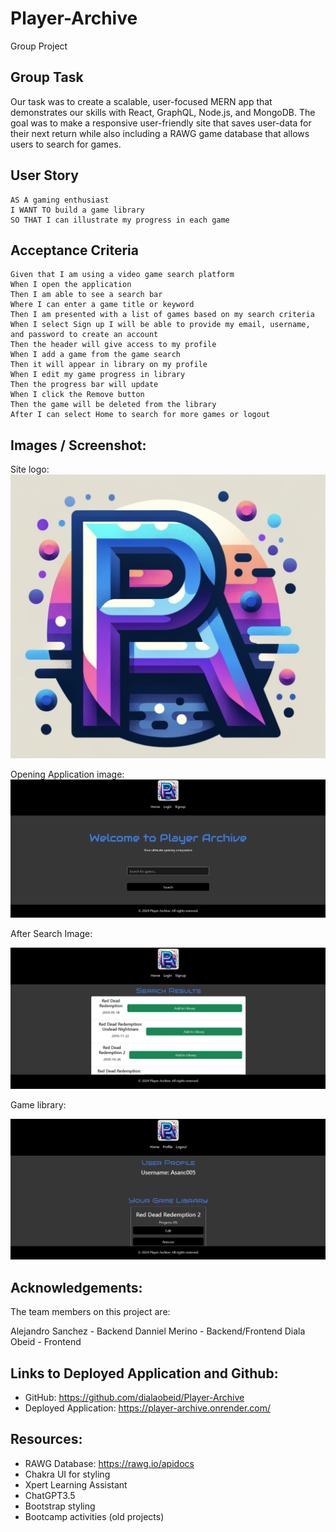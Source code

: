 # Player-Archive
Group Project

## Group Task
Our task was to create a scalable, user-focused MERN app that demonstrates our skills with React, GraphQL, Node.js, and MongoDB. The goal was to make a responsive user-friendly site that saves user-data for their next return while also including a RAWG game database that allows users to search for games.

## User Story
```
AS A gaming enthusiast
I WANT TO build a game library
SO THAT I can illustrate my progress in each game
```
## Acceptance Criteria
```
Given that I am using a video game search platform
When I open the application
Then I am able to see a search bar
Where I can enter a game title or keyword
Then I am presented with a list of games based on my search criteria
When I select Sign up I will be able to provide my email, username, and password to create an account
Then the header will give access to my profile
When I add a game from the game search
Then it will appear in library on my profile
When I edit my game progress in library
Then the progress bar will update
When I click the Remove button
Then the game will be deleted from the library
After I can select Home to search for more games or logout
```
## Images / Screenshot:
Site logo:
![alt text](client/src/assets/images/PAlogo.png)

Opening Application image:
![alt text](client/src/assets/images/image.png)

After Search Image:

![alt text](client/src/assets/images/image-1.png)

Game library:

![alt text](client/src/assets/images/image-2.png)


## Acknowledgements:

The team members on this project are:

Alejandro Sanchez - Backend
Danniel Merino - Backend/Frontend
Diala Obeid - Frontend

## Links to Deployed Application and Github:

- GitHub: https://github.com/dialaobeid/Player-Archive
- Deployed Application: https://player-archive.onrender.com/

## Resources:

- RAWG Database: https://rawg.io/apidocs
- Chakra UI for styling
- Xpert Learning Assistant
- ChatGPT3.5
- Bootstrap styling
- Bootcamp activities (old projects)